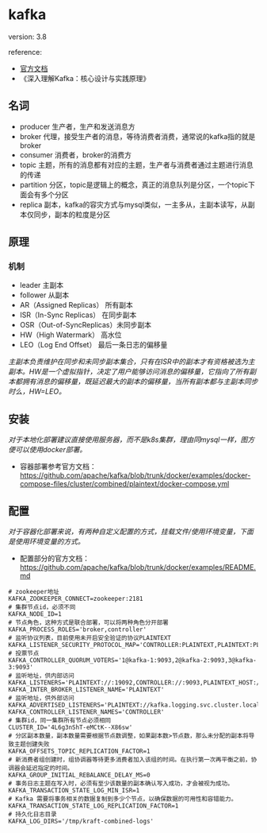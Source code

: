 # kafka

version: 3.8

reference:

- [官方文档](https://kafka.apache.org/documentation/#gettingStarted)
- 《深入理解Kafka：核心设计与实践原理》

## 名词

- producer  生产者，生产和发送消息方
- broker    代理，接受生产者的消息，等待消费者消费，通常说的kafka指的就是broker
- consumer  消费者，broker的消费方
- topic     主题，所有的消息都有对应的主题，生产者与消费者通过主题进行消息的传递
- partition 分区，topic是逻辑上的概念，真正的消息队列是分区，一个topic下面会有多个分区
- replica   副本，kafka的容灾方式与mysql类似，一主多从，主副本读写，从副本仅同步，副本的粒度是分区


## 原理

### 机制

- leader   主副本
- follower 从副本
- AR（Assigned Replicas）   所有副本
- ISR（In-Sync Replicas）   在同步副本
- OSR（Out-of-SyncReplicas）未同步副本
- HW（High Watermark）      高水位
- LEO（Log End Offset）     最后一条日志的偏移量

*主副本负责维护在同步和未同步副本集合，只有在ISR中的副本才有资格被选为主副本。HW是一个虚拟指针，决定了用户能够访问消息的偏移量，它指向了所有副本都拥有消息的偏移量，既延迟最大的副本的偏移量，当所有副本都与主副本同步时么，HW=LEO。*

## 安装

*对于本地化部署建议直接使用服务器，而不是k8s集群，理由同mysql一样，图方便可以使用docker部署。*

- 容器部署参考官方文档：https://github.com/apache/kafka/blob/trunk/docker/examples/docker-compose-files/cluster/combined/plaintext/docker-compose.yml


## 配置

*对于容器化部署来说，有两种自定义配置的方式，挂载文件/使用环境变量，下面是使用环境变量的方式。*

- 配置部分的官方文档：https://github.com/apache/kafka/blob/trunk/docker/examples/README.md

```shell
# zookeeper地址
KAFKA_ZOOKEEPER_CONNECT=zookeeper:2181
# 集群节点id，必须不同
KAFKA_NODE_ID=1
# 节点角色，这种方式是联合部署，可以将两种角色分开部署
KAFKA_PROCESS_ROLES='broker,controller'
# 监听协议列表，目前使用未开启安全验证的协议PLAINTEXT
KAFKA_LISTENER_SECURITY_PROTOCOL_MAP='CONTROLLER:PLAINTEXT,PLAINTEXT:PLAINTEXT,PLAINTEXT_HOST:PLAINTEXT'
# 投票节点
KAFKA_CONTROLLER_QUORUM_VOTERS='1@kafka-1:9093,2@kafka-2:9093,3@kafka-3:9093'
# 监听地址，供内部访问
KAFKA_LISTENERS='PLAINTEXT://:19092,CONTROLLER://:9093,PLAINTEXT_HOST://:9092'
KAFKA_INTER_BROKER_LISTENER_NAME='PLAINTEXT'
# 监听地址，供外部访问
KAFKA_ADVERTISED_LISTENERS='PLAINTEXT://kafka.logging.svc.cluster.local:9092'
KAFKA_CONTROLLER_LISTENER_NAMES='CONTROLLER'
# 集群id，同一集群所有节点必须相同
CLUSTER_ID='4L6g3nShT-eMCtK--X86sw'
# 分区副本数量，副本数量需要根据节点数调整，如果副本数>节点数，那么未分配的副本将导致主题创建失败
KAFKA_OFFSETS_TOPIC_REPLICATION_FACTOR=1
# 新消费者组创建时，组协调器等待更多消费者加入该组的时间。在执行第一次再平衡之前，协调器会延迟指定的时间。
KAFKA_GROUP_INITIAL_REBALANCE_DELAY_MS=0
# 事务日志主题在写入时，必须有至少该数量的副本确认写入成功，才会被视为成功。
KAFKA_TRANSACTION_STATE_LOG_MIN_ISR=1
# Kafka 需要将事务相关的数据复制到多少个节点，以确保数据的可用性和容错能力。
KAFKA_TRANSACTION_STATE_LOG_REPLICATION_FACTOR=1
# 持久化日志目录
KAFKA_LOG_DIRS='/tmp/kraft-combined-logs'
```

